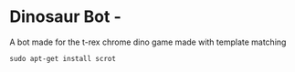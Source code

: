 # Dinosaur Bot - 

A bot made for the t-rex chrome dino game made with template matching

```
sudo apt-get install scrot
```



